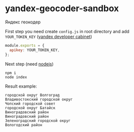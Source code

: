 # yandex-geocoder-sandbox
Яндекс геокодер

First step you need create `config.js` in root directory and add `YOUR_TOKEN_KEY` ([yandex developer cabinet](https://developer.tech.yandex.ru/))
```javascript
module.exports = {
  apikey: YOUR_TOKEN_KEY,
};
```
Next step (need [nodejs](https://nodejs.org/en/))
```
npm i
node index
```

Result example:

```
городской округ Волгоград
Владивостокский городской округ
Чопский городской совет
городской округ Батайск
Виноградовский район
Виноградовский район
Зеленоградский городской округ
Вологодский район
```
